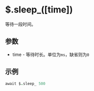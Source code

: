 # $.sleep_([time])

等待一段时间。

## 参数

- time - 等待时长。单位为`ms`，缺省则为`0`

## 示例

```coffeescript
await $.sleep_ 500
```

